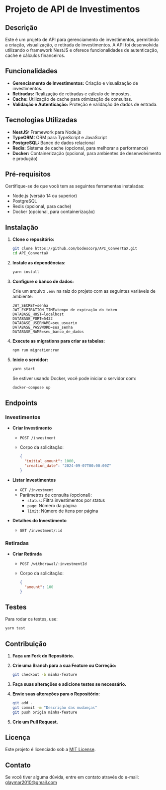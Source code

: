 # Projeto de API de Investimentos

## Descrição

Este é um projeto de API para gerenciamento de investimentos, permitindo a criação, visualização, e retirada de investimentos. A API foi desenvolvida utilizando o framework NestJS e oferece funcionalidades de autenticação, cache e cálculos financeiros.

## Funcionalidades

- **Gerenciamento de Investimentos:** Criação e visualização de investimentos.
- **Retiradas:** Realização de retiradas e cálculo de impostos.
- **Cache:** Utilização de cache para otimização de consultas.
- **Validação e Autenticação:** Proteção e validação de dados de entrada.

## Tecnologias Utilizadas

- **NestJS:** Framework para Node.js
- **TypeORM:** ORM para TypeScript e JavaScript
- **PostgreSQL:** Banco de dados relacional
- **Redis:** Sistema de cache (opcional, para melhorar a performance)
- **Docker:** Containerização (opcional, para ambientes de desenvolvimento e produção)

## Pré-requisitos

Certifique-se de que você tem as seguintes ferramentas instaladas:

- Node.js (versão 14 ou superior)
- PostgreSQL
- Redis (opcional, para cache)
- Docker (opcional, para containerização)

## Instalação

1. **Clone o repositório:**

   ```bash
   git clone https://github.com/bodescorp/API_ConvertaX.git
   cd API_ConvertaX
   ```

2. **Instale as dependências:**

   ```bash
   yarn install
   ```

3. **Configure o banco de dados:**

   Crie um arquivo `.env` na raiz do projeto com as seguintes variáveis de ambiente:

   ```env
   JWT_SECRET=senha
   JWT_EXPIRATION_TIME=tempo de expiração do token
   DATABASE_HOST=localhost
   DATABASE_PORT=5432
   DATABASE_USERNAME=seu_usuario
   DATABASE_PASSWORD=sua_senha
   DATABASE_NAME=seu_banco_de_dados
   ```

4. **Execute as migrations para criar as tabelas:**

   ```bash
   npm run migration:run
   ```

5. **Inicie o servidor:**

   ```bash
   yarn start
   ```

   Se estiver usando Docker, você pode iniciar o servidor com:

   ```bash
   docker-compose up
   ```

## Endpoints

### Investimentos

- **Criar Investimento**

  - `POST /investment`
  - Corpo da solicitação:

    ```json
    {
      "initial_amount": 1000,
      "creation_date": "2024-09-07T00:00:00Z"
    }
    ```

- **Listar Investimentos**

  - `GET /investment`
  - Parâmetros de consulta (opcional):
    - `status`: Filtra investimentos por status
    - `page`: Número da página
    - `limit`: Número de itens por página

- **Detalhes do Investimento**

  - `GET /investment/:id`

### Retiradas

- **Criar Retirada**

  - `POST /withdrawal/:investmentId`
  - Corpo da solicitação:

    ```json
    {
      "amount": 100
    }
    ```

## Testes

Para rodar os testes, use:

```bash
yarn test
```

## Contribuição

1. **Faça um Fork do Repositório.**
2. **Crie uma Branch para a sua Feature ou Correção:**

   ```bash
   git checkout -b minha-feature
   ```

3. **Faça suas alterações e adicione testes se necessário.**
4. **Envie suas alterações para o Repositório:**

   ```bash
   git add .
   git commit -m "Descrição das mudanças"
   git push origin minha-feature
   ```

5. **Crie um Pull Request.**

## Licença

Este projeto é licenciado sob a [MIT License](LICENSE).

## Contato

Se você tiver alguma dúvida, entre em contato através do e-mail: glaymar2010@gmail.com